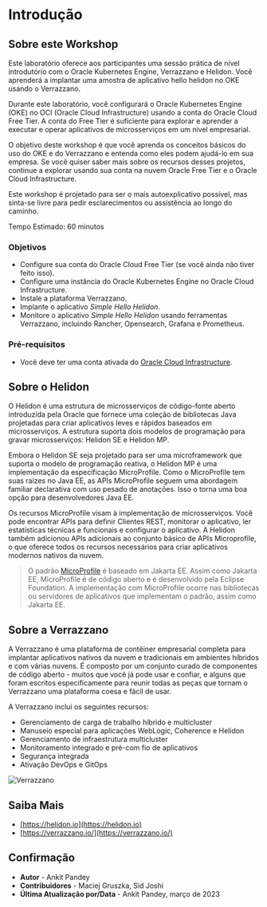 # Introdução

## Sobre este Workshop

Este laboratório oferece aos participantes uma sessão prática de nível introdutório com o Oracle Kubernetes Engine, Verrazzano e Helidon. Você aprenderá a implantar uma amostra de aplicativo hello helidon no OKE usando o Verrazzano.

Durante este laboratório, você configurará o Oracle Kubernetes Engine (OKE) no OCI (Oracle Cloud Infrastructure) usando a conta do Oracle Cloud Free Tier. A conta do Free Tier é suficiente para explorar e aprender a executar e operar aplicativos de microsserviços em um nível empresarial.

O objetivo deste workshop é que você aprenda os conceitos básicos do uso do OKE e do Verrazzano e entenda como eles podem ajudá-lo em sua empresa. Se você quiser saber mais sobre os recursos desses projetos, continue a explorar usando sua conta na nuvem Oracle Free Tier e o Oracle Cloud Infrastructure.

Este workshop é projetado para ser o mais autoexplicativo possível, mas sinta-se livre para pedir esclarecimentos ou assistência ao longo do caminho.

Tempo Estimado: 60 minutos

### Objetivos

*   Configure sua conta do Oracle Cloud Free Tier (se você ainda não tiver feito isso).
*   Configure uma instância do Oracle Kubernetes Engine no Oracle Cloud Infrastructure.
*   Instale a plataforma Verrazzano.
*   Implante o aplicativo _Simple Hello Helidon_.
*   Monitore o aplicativo _Simple Hello Helidon_ usando ferramentas Verrazzano, incluindo Rancher, Opensearch, Grafana e Prometheus.

### Pré-requisitos

*   Você deve ter uma conta ativada do [Oracle Cloud Infrastructure](https://cloud.oracle.com/en_US/cloud-infrastructure).

## Sobre o Helidon

O Helidon é uma estrutura de microsserviços de código-fonte aberto introduzida pela Oracle que fornece uma coleção de bibliotecas Java projetadas para criar aplicativos leves e rápidos baseados em microsserviços. A estrutura suporta dois modelos de programação para gravar microsserviços: Helidon SE e Helidon MP.

Embora o Helidon SE seja projetado para ser uma microframework que suporta o modelo de programação reativa, o Helidon MP é uma implementação da especificação MicroProfile. Como o MicroProfile tem suas raízes no Java EE, as APIs MicroProfile seguem uma abordagem familiar declarativa com uso pesado de anotações. Isso o torna uma boa opção para desenvolvedores Java EE.

Os recursos MicroProfile visam à implementação de microsserviços. Você pode encontrar APIs para definir Clientes REST, monitorar o aplicativo, ler estatísticas técnicas e funcionais e configurar o aplicativo. A Helidon também adicionou APIs adicionais ao conjunto básico de APIs Microprofile, o que oferece todos os recursos necessários para criar aplicativos modernos nativos da nuvem.

> O padrão [MicroProfile](https://microprofile.io/) é baseado em Jakarta EE. Assim como Jakarta EE, MicroProfile é de código aberto e é desenvolvido pela Eclipse Foundation. A implementação com MicroProfile ocorre nas bibliotecas ou servidores de aplicativos que implementam o padrão, assim como Jakarta EE.

## Sobre a Verrazzano

A Verrazzano é uma plataforma de contêiner empresarial completa para implantar aplicativos nativos da nuvem e tradicionais em ambientes híbridos e com várias nuvens. É composto por um conjunto curado de componentes de código aberto - muitos que você já pode usar e confiar, e alguns que foram escritos especificamente para reunir todas as peças que tornam o Verrazzano uma plataforma coesa e fácil de usar.

A Verrazzano inclui os seguintes recursos:

*   Gerenciamento de carga de trabalho híbrido e multicluster
*   Manuseio especial para aplicações WebLogic, Coherence e Helidon
*   Gerenciamento de infraestrutura multicluster
*   Monitoramento integrado e pré-com fio de aplicativos
*   Segurança integrada
*   Ativação DevOps e GitOps

![Verrazzano](images/verrazzano.png)

## Saiba Mais

*   [https://helidon.io](https://helidon.io)
*   [https://verrazzano.io/](https://verrazzano.io/)

## Confirmação

*   **Autor** - Ankit Pandey
*   **Contribuidores** - Maciej Gruszka, Sid Joshi
*   **Última Atualização por/Data** - Ankit Pandey, março de 2023